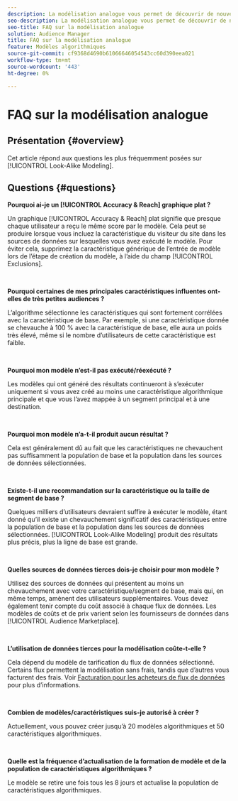 ```yaml
---
description: La modélisation analogue vous permet de découvrir de nouvelles audiences uniques grâce à l’analyse automatisée des données. Cet article répond aux questions les plus fréquemment posées.
seo-description: La modélisation analogue vous permet de découvrir de nouvelles audiences uniques grâce à l’analyse automatisée des données. Cet article répond aux questions les plus fréquemment posées.
seo-title: FAQ sur la modélisation analogue
solution: Audience Manager
title: FAQ sur la modélisation analogue
feature: Modèles algorithmiques
source-git-commit: cf9368d4690b61066646054543cc60d390eea021
workflow-type: tm+mt
source-wordcount: '443'
ht-degree: 0%

---
```


# FAQ sur la modélisation analogue

## Présentation {#overview}

Cet article répond aux questions les plus fréquemment posées sur [!UICONTROL Look-Alike Modeling].

## Questions {#questions}

**Pourquoi ai-je un  [!UICONTROL Accuracy & Reach] graphique plat ?**

Un graphique [!UICONTROL Accuracy & Reach] plat signifie que presque chaque utilisateur a reçu le même score par le modèle. Cela peut se produire lorsque vous incluez la caractéristique du visiteur du site dans les sources de données sur lesquelles vous avez exécuté le modèle. Pour éviter cela, supprimez la caractéristique générique de l’entrée de modèle lors de l’étape de création du modèle, à l’aide du champ [!UICONTROL Exclusions].

 

**Pourquoi certaines de mes principales caractéristiques influentes ont-elles de très petites audiences ?**

L’algorithme sélectionne les caractéristiques qui sont fortement corrélées avec la caractéristique de base. Par exemple, si une caractéristique donnée se chevauche à 100 % avec la caractéristique de base, elle aura un poids très élevé, même si le nombre d’utilisateurs de cette caractéristique est faible.

 

**Pourquoi mon modèle n’est-il pas exécuté/réexécuté ?**

Les modèles qui ont généré des résultats continueront à s’exécuter uniquement si vous avez créé au moins une caractéristique algorithmique principale et que vous l’avez mappée à un segment principal et à une destination.

 

**Pourquoi mon modèle n’a-t-il produit aucun résultat ?**

Cela est généralement dû au fait que les caractéristiques ne chevauchent pas suffisamment la population de base et la population dans les sources de données sélectionnées.

 

**Existe-t-il une recommandation sur la caractéristique ou la taille de segment de base ?**

Quelques milliers d’utilisateurs devraient suffire à exécuter le modèle, étant donné qu’il existe un chevauchement significatif des caractéristiques entre la population de base et la population dans les sources de données sélectionnées. [!UICONTROL Look-Alike Modeling] produit des résultats plus précis, plus la ligne de base est grande.

 

**Quelles sources de données tierces dois-je choisir pour mon modèle ?**

Utilisez des sources de données qui présentent au moins un chevauchement avec votre caractéristique/segment de base, mais qui, en même temps, amènent des utilisateurs supplémentaires. Vous devez également tenir compte du coût associé à chaque flux de données. Les modèles de coûts et de prix varient selon les fournisseurs de données dans [!UICONTROL Audience Marketplace].

 

**L’utilisation de données tierces pour la modélisation coûte-t-elle ?**

Cela dépend du modèle de tarification du flux de données sélectionné. Certains flux permettent la modélisation sans frais, tandis que d’autres vous facturent des frais. Voir [Facturation pour les acheteurs de flux de données](../features/audience-marketplace/marketplace-data-buyers/marketplace-buyer-billing.md) pour plus d’informations.

 

**Combien de modèles/caractéristiques suis-je autorisé à créer ?**

Actuellement, vous pouvez créer jusqu’à 20 modèles algorithmiques et 50 caractéristiques algorithmiques.

 

**Quelle est la fréquence d’actualisation de la formation de modèle et de la population de caractéristiques algorithmiques ?**

Le modèle se retire une fois tous les 8 jours et actualise la population de caractéristiques algorithmiques.
